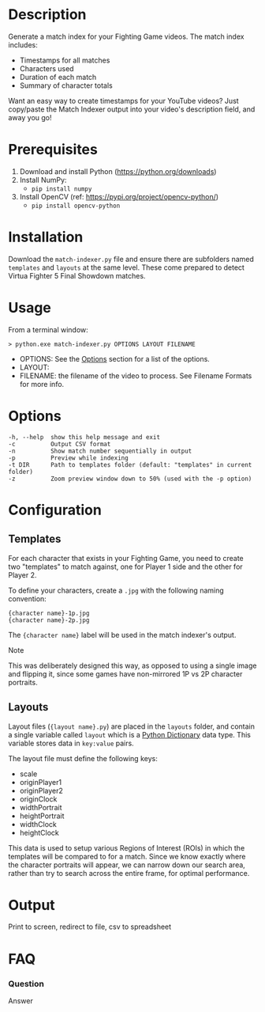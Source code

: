 # Description
Generate a match index for your Fighting Game videos. The match index includes:
* Timestamps for all matches
* Characters used
* Duration of each match
* Summary of character totals

Want an easy way to create timestamps for your YouTube videos? Just copy/paste the Match Indexer output into your video's description field, and away you go!

# Prerequisites
1. Download and install Python (https://python.org/downloads)
2. Install NumPy:
   * `pip install numpy`
3. Install OpenCV (ref: https://pypi.org/project/opencv-python/)
   * `pip install opencv-python`

# Installation
Download the `match-indexer.py` file and ensure there are subfolders named `templates` and `layouts` at the same level. These come prepared to detect Virtua Fighter 5 Final Showdown matches.

# Usage
From a terminal window:

    > python.exe match-indexer.py OPTIONS LAYOUT FILENAME

* OPTIONS: See the [Options](#Options) section for a list of the options.
* LAYOUT: 
* FILENAME: the filename of the video to process. See Filename Formats for more info.

# Options

    -h, --help  show this help message and exit
    -c          Output CSV format
    -n          Show match number sequentially in output
    -p          Preview while indexing
    -t DIR      Path to templates folder (default: "templates" in current folder)
    -z          Zoom preview window down to 50% (used with the -p option)

# Configuration
## Templates
For each character that exists in your Fighting Game, you need to create two "templates" to match against, one for Player 1 side and the other for Player 2.

To define your characters, create a `.jpg` with the following naming convention:

    {character name}-1p.jpg
    {character name}-2p.jpg

The `{character name}` label will be used in the match indexer's output.

> [!NOTE]
> This was deliberately designed this way, as opposed to using a single image and flipping it, since some games have non-mirrored 1P vs 2P character portraits.

## Layouts
Layout files (`{layout name}.py`) are placed in the `layouts` folder, and contain a single variable called `layout` which is a [Python Dictionary](https://docs.python.org/3/tutorial/datastructures.html#dictionaries) data type. This variable stores data in `key:value` pairs.

The layout file must define the following keys:
* scale
* originPlayer1
* originPlayer2
* originClock
* widthPortrait
* heightPortrait
* widthClock
* heightClock

This data is used to setup various Regions of Interest (ROIs) in which the templates will be compared to for a match. Since we know exactly where the character portraits will appear, we can narrow down our search area, rather than try to search across the entire frame, for optimal performance.

# Output
Print to screen, redirect to file, csv to spreadsheet

# FAQ

### Question
Answer 